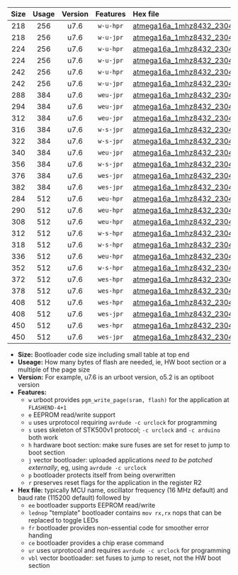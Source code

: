 |Size|Usage|Version|Features|Hex file|
|:-:|:-:|:-:|:-:|:--|
|218|256|u7.6|`w-u-hpr`|[atmega16a_1mhz8432_230400bps_ur.hex](https://raw.githubusercontent.com/stefanrueger/urboot/main//atmega16a_1mhz8432_230400bps_ur.hex)|
|218|256|u7.6|`w-u-jpr`|[atmega16a_1mhz8432_230400bps_ur_vbl.hex](https://raw.githubusercontent.com/stefanrueger/urboot/main//atmega16a_1mhz8432_230400bps_ur_vbl.hex)|
|224|256|u7.6|`w-u-hpr`|[atmega16a_1mhz8432_230400bps_lednop_ur.hex](https://raw.githubusercontent.com/stefanrueger/urboot/main//atmega16a_1mhz8432_230400bps_lednop_ur.hex)|
|224|256|u7.6|`w-u-jpr`|[atmega16a_1mhz8432_230400bps_lednop_ur_vbl.hex](https://raw.githubusercontent.com/stefanrueger/urboot/main//atmega16a_1mhz8432_230400bps_lednop_ur_vbl.hex)|
|242|256|u7.6|`w-u-hpr`|[atmega16a_1mhz8432_230400bps_lednop_fr_ur.hex](https://raw.githubusercontent.com/stefanrueger/urboot/main//atmega16a_1mhz8432_230400bps_lednop_fr_ur.hex)|
|242|256|u7.6|`w-u-jpr`|[atmega16a_1mhz8432_230400bps_lednop_fr_ur_vbl.hex](https://raw.githubusercontent.com/stefanrueger/urboot/main//atmega16a_1mhz8432_230400bps_lednop_fr_ur_vbl.hex)|
|288|384|u7.6|`weu-jpr`|[atmega16a_1mhz8432_230400bps_ee_ur_vbl.hex](https://raw.githubusercontent.com/stefanrueger/urboot/main//atmega16a_1mhz8432_230400bps_ee_ur_vbl.hex)|
|294|384|u7.6|`weu-jpr`|[atmega16a_1mhz8432_230400bps_ee_lednop_ur_vbl.hex](https://raw.githubusercontent.com/stefanrueger/urboot/main//atmega16a_1mhz8432_230400bps_ee_lednop_ur_vbl.hex)|
|312|384|u7.6|`weu-jpr`|[atmega16a_1mhz8432_230400bps_ee_lednop_fr_ur_vbl.hex](https://raw.githubusercontent.com/stefanrueger/urboot/main//atmega16a_1mhz8432_230400bps_ee_lednop_fr_ur_vbl.hex)|
|316|384|u7.6|`w-s-jpr`|[atmega16a_1mhz8432_230400bps_vbl.hex](https://raw.githubusercontent.com/stefanrueger/urboot/main//atmega16a_1mhz8432_230400bps_vbl.hex)|
|322|384|u7.6|`w-s-jpr`|[atmega16a_1mhz8432_230400bps_lednop_vbl.hex](https://raw.githubusercontent.com/stefanrueger/urboot/main//atmega16a_1mhz8432_230400bps_lednop_vbl.hex)|
|340|384|u7.6|`weu-jpr`|[atmega16a_1mhz8432_230400bps_ee_lednop_fr_ce_ur_vbl.hex](https://raw.githubusercontent.com/stefanrueger/urboot/main//atmega16a_1mhz8432_230400bps_ee_lednop_fr_ce_ur_vbl.hex)|
|356|384|u7.6|`w-s-jpr`|[atmega16a_1mhz8432_230400bps_lednop_fr_vbl.hex](https://raw.githubusercontent.com/stefanrueger/urboot/main//atmega16a_1mhz8432_230400bps_lednop_fr_vbl.hex)|
|376|384|u7.6|`wes-jpr`|[atmega16a_1mhz8432_230400bps_ee_vbl.hex](https://raw.githubusercontent.com/stefanrueger/urboot/main//atmega16a_1mhz8432_230400bps_ee_vbl.hex)|
|382|384|u7.6|`wes-jpr`|[atmega16a_1mhz8432_230400bps_ee_lednop_vbl.hex](https://raw.githubusercontent.com/stefanrueger/urboot/main//atmega16a_1mhz8432_230400bps_ee_lednop_vbl.hex)|
|284|512|u7.6|`weu-hpr`|[atmega16a_1mhz8432_230400bps_ee_ur.hex](https://raw.githubusercontent.com/stefanrueger/urboot/main//atmega16a_1mhz8432_230400bps_ee_ur.hex)|
|290|512|u7.6|`weu-hpr`|[atmega16a_1mhz8432_230400bps_ee_lednop_ur.hex](https://raw.githubusercontent.com/stefanrueger/urboot/main//atmega16a_1mhz8432_230400bps_ee_lednop_ur.hex)|
|308|512|u7.6|`weu-hpr`|[atmega16a_1mhz8432_230400bps_ee_lednop_fr_ur.hex](https://raw.githubusercontent.com/stefanrueger/urboot/main//atmega16a_1mhz8432_230400bps_ee_lednop_fr_ur.hex)|
|312|512|u7.6|`w-s-hpr`|[atmega16a_1mhz8432_230400bps.hex](https://raw.githubusercontent.com/stefanrueger/urboot/main//atmega16a_1mhz8432_230400bps.hex)|
|318|512|u7.6|`w-s-hpr`|[atmega16a_1mhz8432_230400bps_lednop.hex](https://raw.githubusercontent.com/stefanrueger/urboot/main//atmega16a_1mhz8432_230400bps_lednop.hex)|
|336|512|u7.6|`weu-hpr`|[atmega16a_1mhz8432_230400bps_ee_lednop_fr_ce_ur.hex](https://raw.githubusercontent.com/stefanrueger/urboot/main//atmega16a_1mhz8432_230400bps_ee_lednop_fr_ce_ur.hex)|
|352|512|u7.6|`w-s-hpr`|[atmega16a_1mhz8432_230400bps_lednop_fr.hex](https://raw.githubusercontent.com/stefanrueger/urboot/main//atmega16a_1mhz8432_230400bps_lednop_fr.hex)|
|372|512|u7.6|`wes-hpr`|[atmega16a_1mhz8432_230400bps_ee.hex](https://raw.githubusercontent.com/stefanrueger/urboot/main//atmega16a_1mhz8432_230400bps_ee.hex)|
|378|512|u7.6|`wes-hpr`|[atmega16a_1mhz8432_230400bps_ee_lednop.hex](https://raw.githubusercontent.com/stefanrueger/urboot/main//atmega16a_1mhz8432_230400bps_ee_lednop.hex)|
|408|512|u7.6|`wes-hpr`|[atmega16a_1mhz8432_230400bps_ee_lednop_fr.hex](https://raw.githubusercontent.com/stefanrueger/urboot/main//atmega16a_1mhz8432_230400bps_ee_lednop_fr.hex)|
|408|512|u7.6|`wes-jpr`|[atmega16a_1mhz8432_230400bps_ee_lednop_fr_vbl.hex](https://raw.githubusercontent.com/stefanrueger/urboot/main//atmega16a_1mhz8432_230400bps_ee_lednop_fr_vbl.hex)|
|450|512|u7.6|`wes-hpr`|[atmega16a_1mhz8432_230400bps_ee_lednop_fr_ce.hex](https://raw.githubusercontent.com/stefanrueger/urboot/main//atmega16a_1mhz8432_230400bps_ee_lednop_fr_ce.hex)|
|450|512|u7.6|`wes-jpr`|[atmega16a_1mhz8432_230400bps_ee_lednop_fr_ce_vbl.hex](https://raw.githubusercontent.com/stefanrueger/urboot/main//atmega16a_1mhz8432_230400bps_ee_lednop_fr_ce_vbl.hex)|

- **Size:** Bootloader code size including small table at top end
- **Useage:** How many bytes of flash are needed, ie, HW boot section or a multiple of the page size
- **Version:** For example, u7.6 is an urboot version, o5.2 is an optiboot version
- **Features:**
  + `w` urboot provides `pgm_write_page(sram, flash)` for the application at `FLASHEND-4+1`
  + `e` EEPROM read/write support
  + `u` uses urprotocol requiring `avrdude -c urclock` for programming
  + `s` uses skeleton of STK500v1 protocol; `-c urclock` and `-c arduino` both work
  + `h` hardware boot section: make sure fuses are set for reset to jump to boot section
  + `j` vector bootloader: uploaded applications *need to be patched externally*, eg, using `avrdude -c urclock`
  + `p` bootloader protects itself from being overwritten
  + `r` preserves reset flags for the application in the register R2
- **Hex file:** typically MCU name, oscillator frequency (16 MHz default) and baud rate (115200 default) followed by
  + `ee` bootloader supports EEPROM read/write
  + `lednop` "template" bootloader contains `mov rx,rx` nops that can be replaced to toggle LEDs
  + `fr` bootloader provides non-essential code for smoother error handing
  + `ce` bootloader provides a chip erase command
  + `ur` uses urprotocol and requires `avrdude -c urclock` for programming
  + `vbl` vector bootloader: set fuses to jump to reset, not the HW boot section
